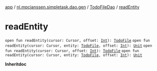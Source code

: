 [app](../../index.md) / [nl.mpcjanssen.simpletask.dao.gen](../index.md) / [TodoFileDao](index.md) / [readEntity](.)

# readEntity

`open fun readEntity(cursor: Cursor, offset: `[`Int`](https://kotlinlang.org/api/latest/jvm/stdlib/kotlin/-int/index.html)`): `[`TodoFile`](../-todo-file/index.md)
`open fun readEntity(cursor: Cursor, entity: `[`TodoFile`](../-todo-file/index.md)`, offset: `[`Int`](https://kotlinlang.org/api/latest/jvm/stdlib/kotlin/-int/index.html)`): `[`Unit`](https://kotlinlang.org/api/latest/jvm/stdlib/kotlin/-unit/index.html)
`open fun readEntity(cursor: Cursor, offset: `[`Int`](https://kotlinlang.org/api/latest/jvm/stdlib/kotlin/-int/index.html)`): `[`TodoFile`](../-todo-file/index.md)
`open fun readEntity(cursor: Cursor, entity: `[`TodoFile`](../-todo-file/index.md)`, offset: `[`Int`](https://kotlinlang.org/api/latest/jvm/stdlib/kotlin/-int/index.html)`): `[`Unit`](https://kotlinlang.org/api/latest/jvm/stdlib/kotlin/-unit/index.html)

**Inheritdoc**

